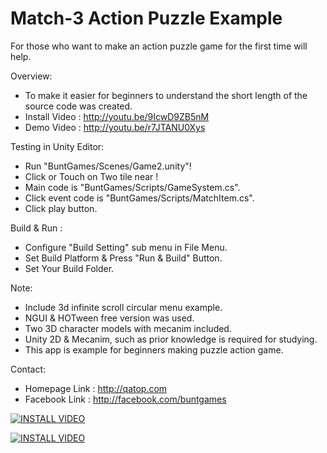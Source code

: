 Match-3 Action Puzzle Example
==============================

For those who want to make an action puzzle game for the first time will help.

Overview:
- To make it easier for beginners to understand 
  the short length of the source code was created.
- Install Video : http://youtu.be/9IcwD9ZB5nM
- Demo Video : http://youtu.be/r7JTANU0Xys

Testing in Unity Editor: 
- Run "BuntGames/Scenes/Game2.unity"!
- Click or Touch on Two tile near !
- Main code is "BuntGames/Scripts/GameSystem.cs".
- Click event code is "BuntGames/Scripts/MatchItem.cs".
- Click play button.

Build & Run :
- Configure "Build Setting" sub menu in File Menu.
- Set Build Platform & Press "Run & Build" Button.
- Set Your Build Folder.

Note:
- Include 3d infinite scroll circular menu example.
- NGUI & HOTween free version was used.
- Two 3D character models with mecanim included.
- Unity 2D & Mecanim, such as prior knowledge is required for studying.
- This app is example for beginners making puzzle action game.

Contact:
- Homepage Link : http://qatop.com
- Facebook Link : http://facebook.com/buntgames


[![INSTALL VIDEO](http://img.youtube.com/vi/E7oWrSpjGls/0.jpg)](http://www.youtube.com/watch?v=E7oWrSpjGls)


[![INSTALL VIDEO](http://img.youtube.com/vi/9IcwD9ZB5nM/0.jpg)](http://www.youtube.com/watch?v=9IcwD9ZB5nM)
